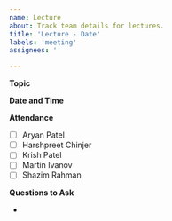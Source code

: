 ```yaml
---
name: Lecture
about: Track team details for lectures.
title: 'Lecture - Date'
labels: 'meeting'
assignees: ''

---
```


**Topic**

**Date and Time**

**Attendance**

- [ ] Aryan Patel
- [ ] Harshpreet Chinjer
- [ ] Krish Patel
- [ ] Martin Ivanov
- [ ] Shazim Rahman

**Questions to Ask**

-